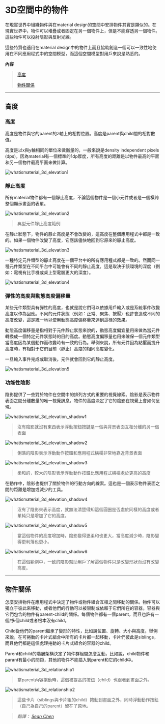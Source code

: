 # 3D空間中的物件

在現實世界中組織物件與在material design的空間中安排物件其實是類似的。在現實世界中，物件可以堆疊或者固定在另一個物件上，但是不能穿透另一個物件。這些物件可以投射陰影與反射光線。

這些特質也適用在material design中的物件上而且協助創造一個可以一致性地使用在不同應用程式中的空間模型，而這個空間模型對用戶來說是熟悉的。

**內容**

>[高度](#elevation)
>
>[物件關係](#objectrelationships)

---

<h2 id='elevation'>高度</h2>

### 高度

高度是物件與它的parent的z軸上的相對位置。高度是parent與child間的相對數值。

高度是以x與y軸相同的單位來做衡量的，一般來說是density independent pixels (dps)。因為material有一個標準的1dp厚度，所有高度的距離是以物件最高的平面和另一個物件最高平面來做計算。

![whatismaterial_3d_elevation1](images/whats-material/whatismaterial_3d_elevation1.png)


### 靜止高度

所有material物件都有一個靜止高度，不論這個物件是一個小元件或者是一個橫跨整個顯示畫面的表單。

![whatismaterial_3d_elevation2](images/whats-material/whatismaterial_3d_elevation2.png)

> 典型元件靜止高度範例

在靜止狀態下，物件的靜止高度是不會改變的，這高度在整個應用程式中都是一致的。如果一個物件改變了高度，它應該儘快地回到它原來的靜止高度。

![whatismaterial_3d_elevation3](images/whats-material/whatismaterial_3d_elevation3.png)

一種特定元件類型的靜止高度在一個平台中的所有應用程式都是一致的。然而同一種元件類型在不同平台中可能會有不同的靜止高度，這是取決于該環境的深度（例如：電視有比手機或桌上型電腦更大的深度）。

![whatismaterial_3d_elevation4](images/whats-material/whatismaterial_3d_elevation4.png)


### 彈性的高度與動態高度偏移量

某些元件類型具有彈性的高度，也就是說它們可以依據用戶輸入或是系統事件改變高度以作為回應。不同的元件狀態（例如：正常、聚焦、按壓）也許會造成不同的高度改變，這是統一地以使用動態高度偏移量來達到這樣的效果。

動態高度偏移量是指相對于元件靜止狀態來說的，動態高度偏宜量用來做為當元件轉換成一個特定元件狀態時的目的高度。動態高度偏移量也用來確保一個元件類型當高度因為某個動作而改變時有一致的行為。舉例來說，所有元件因為點壓而提升高度時，有相對于它們目前（靜止）高度的相同高度變化。

一旦輸入事件完成或取消後，元件就會回到它的靜止高度。

![whatismaterial_3d_elevation5](images/whats-material/whatismaterial_3d_elevation5.png)


### 功能性陰影

陰影提供了一些對於物件在空間中的排列方式的重要的視覺線索。陰影是表示物件表面之間分離數量的唯一視覺訊息。物件的高度決定了它的陰影在視覺上會如何呈現。

![whatismaterial_3d_elevation_shadow1](images/whats-material/whatismaterial_3d_elevation_shadow1.png)

> 沒有陰影就沒有東西表示浮動按鈕按鍵是一個與背景表面互相分離的另一個表面

![whatismaterial_3d_elevation_shadow2](images/whats-material/whatismaterial_3d_elevation_shadow2.png)

> 俐落的陰影表示浮動動作按鈕和應用程式橫欄非常地靠近背景表面

![whatismaterial_3d_elevation_shadow3](images/whats-material/whatismaterial_3d_elevation_shadow3.png)

> 柔和的，較大的陰影表示浮動動作按鈕比應用程式橫欄處於更高的高度

在動作中，陰影也提供了關於物件的行動方向的線索。這也是一個表示物件表面之間的距離是增加或減少的工具。

![whatismaterial_3d_elevation_shadow4](images/whats-material/whatismaterial_3d_elevation_shadow4.png)

> 沒有了陰影來表示高度，就無法清楚得知這個圓圈是否處於同樣的高度或者單純只是增加了它的高度。

![whatismaterial_3d_elevation_shadow5](images/whats-material/whatismaterial_3d_elevation_shadow5.png)

> 當這個物件的高度增加時，陰影變得更柔和也更大，當高度減少時，陰影變得更利落也更小。

![whatismaterial_3d_elevation_shadow6](images/whats-material/whatismaterial_3d_elevation_shadow6.png)

> 在這個範例中，一致的陰影幫助用戶了解這個物件只是改變形狀而沒有改變高度。

---

<h2 id='objectrelationships'>物件關係</h2>

怎麼安排物件在應用程式中決定了物件或物件組合互相之間移動的關係。物件可以獨立于彼此來移動，或者他們的行動可以被限制或依賴于它們所在的容器。容器與它們包含的物件有parent-child的關係。每個物件都有一個parent，而且也許有一個/多個child或者根本沒有child。

Child從他們的parent繼承了變形的特性，比如說位置、旋轉、大小與高度。舉例來說，在可捲動的卡片式組合中所有的卡片都一起移動，卡片們彼此是siblings，而且他們都是這個處理捲動的卡片式組合的容器的child。

Parent和child的階層架構決定了物件群組間怎麼互動。比如說，child物件和parant有最小的間距，其他的物件不能插入到parent和它的child中。

![whatismaterial_3d_relationship1](images/whats-material/whatismaterial_3d_relationship1.png)

> 當parent內容捲動時，這個被提高的按鈕（child）也跟著到畫面之外。

![whatismaterial_3d_relationship2](images/whats-material/whatismaterial_3d_relationship2.png)

> 這些卡片（siblings與卡片組的child）捲動到畫面之外，同時浮動動作按鈕（自己為自己的parent）留在了原地。

> *翻譯： [Sean Chen](https://www.facebook.com/shihneng.chen)*
